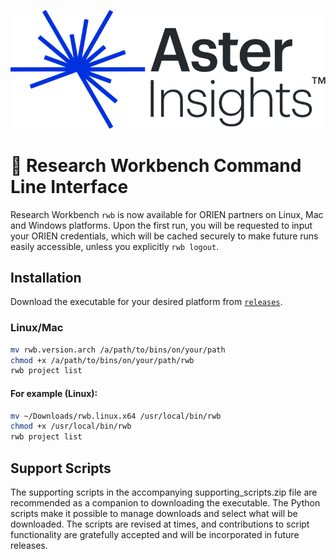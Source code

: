 ![Aster Insights](./assets/aster.png)

# 🧬 Research Workbench Command Line Interface

Research Workbench `rwb` is now available for ORIEN partners on Linux, Mac and Windows platforms. Upon the first run, you will be requested to input your ORIEN credentials, which will be cached securely to make future runs easily accessible, unless you explicitly `rwb logout`.


## Installation

Download the executable for your desired platform from [`releases`](https://github.com/AsterInsights/rwb/releases).

### Linux/Mac

```sh
mv rwb.version.arch /a/path/to/bins/on/your/path
chmod +x /a/path/to/bins/on/your/path/rwb
rwb project list
```

#### For example (Linux):

```sh
mv ~/Downloads/rwb.linux.x64 /usr/local/bin/rwb
chmod +x /usr/local/bin/rwb
rwb project list
```

## Support Scripts
The supporting scripts in the accompanying supporting_scripts.zip file are recommended as a companion to downloading the executable. The Python scripts make it possible to manage downloads and select what will be downloaded. The scripts are revised at times, and contributions to script functionality are gratefully accepted and will be incorporated in future releases.

